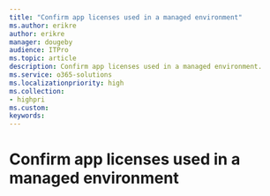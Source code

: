 ```yaml
---
title: "Confirm app licenses used in a managed environment"
ms.author: erikre
author: erikre
manager: dougeby
audience: ITPro
ms.topic: article
description: Confirm app licenses used in a managed environment.
ms.service: o365-solutions
ms.localizationpriority: high
ms.collection:
- highpri
ms.custom:
keywords:
---
```


# Confirm app licenses used in a managed environment

<!-- 
https://learn.microsoft.com/en-us/mem/intune/fundamentals/licenses#confirm-your-licenses
-->